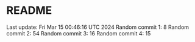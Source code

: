 # README

Last update: Fri Mar 15 00:46:16 UTC 2024
Random commit 1: 8
Random commit 2: 54
Random commit 3: 16
Random commit 4: 15

